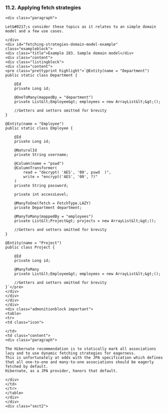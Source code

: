 ### 11.2. Applying fetch strategies

    <div class="paragraph">

    Let&#8217;s consider these topics as it relates to an simple domain model and a few use cases.

    </div>
    <div id="fetching-strategies-domain-model-example" class="exampleblock">
    <div class="title">Example 283. Sample domain model</div>
    <div class="content">
    <div class="listingblock">
    <div class="content">
    <pre class="prettyprint highlight">`@Entity(name = "Department")
    public static class Department {

        @Id
        private Long id;

        @OneToMany(mappedBy = "department")
        private List&lt;Employee&gt; employees = new ArrayList&lt;&gt;();

        //Getters and setters omitted for brevity
    }

    @Entity(name = "Employee")
    public static class Employee {

        @Id
        private Long id;

        @NaturalId
        private String username;

        @Column(name = "pswd")
        @ColumnTransformer(
            read = "decrypt( 'AES', '00', pswd  )",
            write = "encrypt('AES', '00', ?)"
        )
        private String password;

        private int accessLevel;

        @ManyToOne(fetch = FetchType.LAZY)
        private Department department;

        @ManyToMany(mappedBy = "employees")
        private List&lt;Project&gt; projects = new ArrayList&lt;&gt;();

        //Getters and setters omitted for brevity
    }

    @Entity(name = "Project")
    public class Project {

        @Id
        private Long id;

        @ManyToMany
        private List&lt;Employee&gt; employees = new ArrayList&lt;&gt;();

        //Getters and setters omitted for brevity
    }`</pre>
    </div>
    </div>
    </div>
    </div>
    <div class="admonitionblock important">
    <table>
    <tr>
    <td class="icon">

    </td>
    <td class="content">
    <div class="paragraph">

    The Hibernate recommendation is to statically mark all associations lazy and to use dynamic fetching strategies for eagerness.
    This is unfortunately at odds with the JPA specification which defines that all one-to-one and many-to-one associations should be eagerly fetched by default.
    Hibernate, as a JPA provider, honors that default.

    </div>
    </td>
    </tr>
    </table>
    </div>
    </div>
    <div class="sect2">